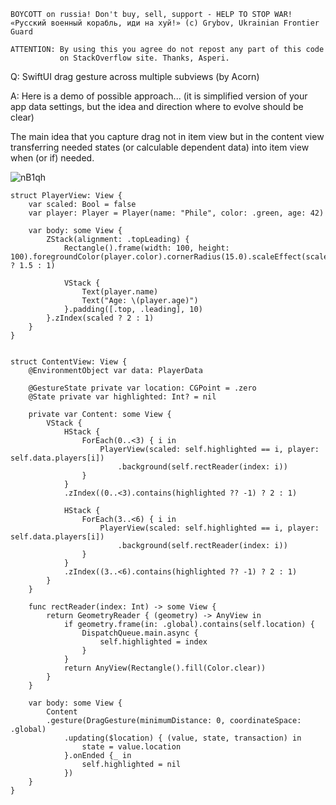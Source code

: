 ```
BOYCOTT on russia! Don't buy, sell, support - HELP TO STOP WAR!
«Русский военный корабль, иди на хуй!» (c) Grybov, Ukrainian Frontier Guard

ATTENTION: By using this you agree do not repost any part of this code
           on StackOverflow site. Thanks, Asperi.
```

Q: SwiftUI drag gesture across multiple subviews (by Acorn)

A: Here is a demo of possible approach... (it is simplified version of 
your app data settings, but the idea and direction where to evolve should be clear)

The main idea that you capture drag not in item view but in the content 
view transferring needed states (or calculable dependent data) into item 
view when (or if) needed.

![nB1qh](https://user-images.githubusercontent.com/62171579/165250820-5af6f07c-be5f-4a19-8306-12cbee72bc77.gif)


    struct PlayerView: View {
        var scaled: Bool = false
        var player: Player = Player(name: "Phile", color: .green, age: 42)
        
        var body: some View {
            ZStack(alignment: .topLeading) {
                Rectangle().frame(width: 100, height: 100).foregroundColor(player.color).cornerRadius(15.0).scaleEffect(scaled ? 1.5 : 1)
                
                VStack {
                    Text(player.name)
                    Text("Age: \(player.age)")
                }.padding([.top, .leading], 10)
            }.zIndex(scaled ? 2 : 1)
        }
    }


    struct ContentView: View {
        @EnvironmentObject var data: PlayerData
    
        @GestureState private var location: CGPoint = .zero
        @State private var highlighted: Int? = nil
        
        private var Content: some View {
            VStack {
                HStack {
                    ForEach(0..<3) { i in
                        PlayerView(scaled: self.highlighted == i, player: self.data.players[i])
                            .background(self.rectReader(index: i))
                    }
                }
                .zIndex((0..<3).contains(highlighted ?? -1) ? 2 : 1)
                
                HStack {
                    ForEach(3..<6) { i in
                        PlayerView(scaled: self.highlighted == i, player: self.data.players[i])
                            .background(self.rectReader(index: i))
                    }
                }
                .zIndex((3..<6).contains(highlighted ?? -1) ? 2 : 1)
            }
        }
        
        func rectReader(index: Int) -> some View {
            return GeometryReader { (geometry) -> AnyView in
                if geometry.frame(in: .global).contains(self.location) {
                    DispatchQueue.main.async {
                        self.highlighted = index
                    }
                }
                return AnyView(Rectangle().fill(Color.clear))
            }
        }
    
        var body: some View {
            Content
            .gesture(DragGesture(minimumDistance: 0, coordinateSpace: .global)
                .updating($location) { (value, state, transaction) in
                    state = value.location
                }.onEnded {_ in
                    self.highlighted = nil
                })
        }
    }

